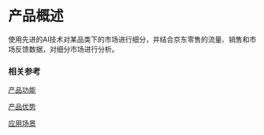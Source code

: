 #  产品概述

使用先进的AI技术对某品类下的市场进行细分，并结合京东零售的流量、销售和市场反馈数据，对细分市场进行分析。

### 相关参考
[产品功能](Features.md)

[产品优势](Benefits.md)

[应用场景](Application-Scenarios.md)